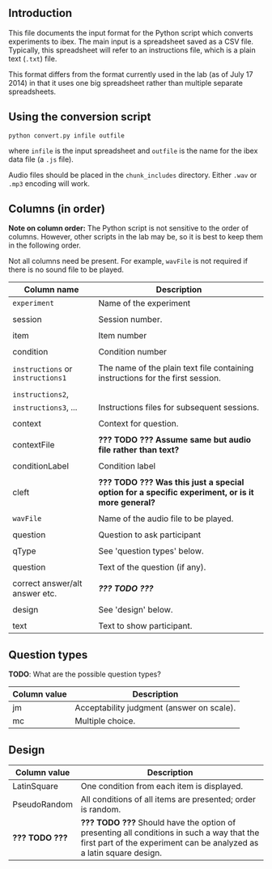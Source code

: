 Introduction
-----
This file documents the input format for the Python script which converts
experiments to ibex. The main input is a spreadsheet saved as a CSV file.
Typically, this spreadsheet will refer to an instructions file, which is a plain
text (`.txt`) file.

This format differs from the format currently used in the lab (as of July 17 2014)
in that it uses one big spreadsheet rather than multiple separate spreadsheets.

Using the conversion script
-----

    python convert.py infile outfile

where `infile` is the input spreadsheet and `outfile` is the name for the ibex
data file (a `.js` file).

Audio files should be placed in the `chunk_includes` directory. Either `.wav`
or `.mp3` encoding will work.

Columns (in order)
-----

**Note on column order:** The Python script is not sensitive to the order
of columns. However, other scripts in the lab may be, so it is best to keep
them in the following order.

Not all columns need be present. For example, `wavFile` is not required if
there is no sound file to be played.

Column name                       | Description
----------------------------------|------------
`experiment`                      | Name of the experiment
                                  |
session                           | Session number.
                                  |
item                              | Item number
                                  |
condition                         | Condition number
                                  |
`instructions` or `instructions1` | The name of the plain text file containing instructions for the first session.
                                  |
`instructions2`,                  |
`instructions3`, ...              | Instructions files for subsequent sessions.
                                  |
context                           | Context for question.
                                  |
contextFile                       | **??? TODO ??? Assume same but audio file rather than text?**
                                  |
conditionLabel                    | Condition label
                                  |
cleft                             | **??? TODO ??? Was this just a special option for a specific experiment, or is it more general?**
                                  |
`wavFile`                         | Name of the audio file to be played.
                                  |
question                          | Question to ask participant
                                  |
qType                             | See 'question types' below.
                                  |
question                          | Text of the question (if any).
                                  |
correct answer/alt answer etc.    | ***??? TODO ???***                          
                                  |
design                            | See 'design' below.
                                  |
text                              | Text to show participant.


Question types
--------------

**TODO**: What are the possible question types?

Column value | Description
-------------|------------
jm           | Acceptability judgment (answer on scale).
mc           | Multiple choice.


Design
------

Column value      | Description
------------------|------------
LatinSquare       | One condition from each item is displayed.
PseudoRandom      | All conditions of all items are presented; order is random.
**??? TODO ???**  | **??? TODO ???** Should have the option of presenting all conditions in such a way that the first part of the experiment can be analyzed as a latin square design.
